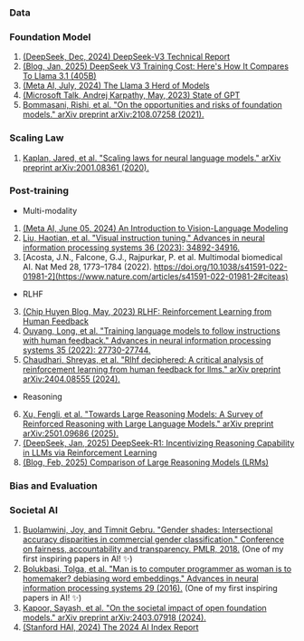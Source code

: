 ### Data


### Foundation Model
1. [(DeepSeek, Dec, 2024) DeepSeek-V3 Technical Report](https://arxiv.org/abs/2412.19437)
2. [(Blog, Jan, 2025) DeepSeek V3 Training Cost: Here's How It Compares To Llama 3.1 (405B)](https://apxml.com/posts/training-cost-deepseek-v3-vs-llama-3)
3. [(Meta AI, July, 2024) The Llama 3 Herd of Models](https://ai.meta.com/research/publications/the-llama-3-herd-of-models/)
4. [(Microsoft Talk, Andrej Karpathy, May, 2023) State of GPT](https://youtu.be/bZQun8Y4L2A?si=zsfiU-D553AVWOUi)
5. [Bommasani, Rishi, et al. "On the opportunities and risks of foundation models." arXiv preprint arXiv:2108.07258 (2021).](https://arxiv.org/abs/2108.07258)


### Scaling Law
1. [Kaplan, Jared, et al. "Scaling laws for neural language models." arXiv preprint arXiv:2001.08361 (2020).](https://arxiv.org/abs/2001.08361)


### Post-training
- Multi-modality
1. [(Meta AI, June 05, 2024) An Introduction to Vision-Language Modeling](https://ai.meta.com/research/publications/an-introduction-to-vision-language-modeling/)
2. [Liu, Haotian, et al. "Visual instruction tuning." Advances in neural information processing systems 36 (2023): 34892-34916.](https://arxiv.org/abs/2304.08485)
3. [Acosta, J.N., Falcone, G.J., Rajpurkar, P. et al. Multimodal biomedical AI. Nat Med 28, 1773–1784 (2022). https://doi.org/10.1038/s41591-022-01981-2](https://www.nature.com/articles/s41591-022-01981-2#citeas)
- RLHF
3. [(Chip Huyen Blog, May, 2023) RLHF: Reinforcement Learning from Human Feedback](https://huyenchip.com/2023/05/02/rlhf.html#rlhf_overview)
4. [Ouyang, Long, et al. "Training language models to follow instructions with human feedback." Advances in neural information processing systems 35 (2022): 27730-27744.](https://arxiv.org/abs/2203.02155)
5. [Chaudhari, Shreyas, et al. "Rlhf deciphered: A critical analysis of reinforcement learning from human feedback for llms." arXiv preprint arXiv:2404.08555 (2024).](https://arxiv.org/abs/2404.08555)
- Reasoning
6. [Xu, Fengli, et al. "Towards Large Reasoning Models: A Survey of Reinforced Reasoning with Large Language Models." arXiv preprint arXiv:2501.09686 (2025).](https://arxiv.org/abs/2501.09686)
7. [(DeepSeek, Jan, 2025) DeepSeek-R1: Incentivizing Reasoning Capability in LLMs via Reinforcement Learning](https://arxiv.org/abs/2501.12948)
8. [(Blog, Feb, 2025) Comparison of Large Reasoning Models (LRMs)](https://medium.com/intuitionmachine/comparison-of-large-reasoning-models-lrms-dbc468d10906)


### Bias and Evaluation


### Societal AI
1. [Buolamwini, Joy, and Timnit Gebru. "Gender shades: Intersectional accuracy disparities in commercial gender classification." Conference on fairness, accountability and transparency. PMLR, 2018.](https://proceedings.mlr.press/v81/buolamwini18a/buolamwini18a.pdf) (One of my first inspiring papers in AI! ✨)
2. [Bolukbasi, Tolga, et al. "Man is to computer programmer as woman is to homemaker? debiasing word embeddings." Advances in neural information processing systems 29 (2016).](https://arxiv.org/abs/1607.06520) (One of my first inspiring papers in AI! ✨)
3. [Kapoor, Sayash, et al. "On the societal impact of open foundation models." arXiv preprint arXiv:2403.07918 (2024).](https://arxiv.org/abs/2403.07918)
4. [(Stanford HAI, 2024) The 2024 AI Index Report](https://hai.stanford.edu/ai-index/2024-ai-index-report)